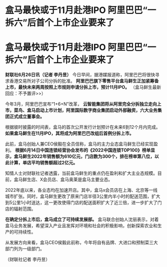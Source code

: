 # 盒马最快或于11月赴港IPO 阿里巴巴“一拆六”后首个上市企业要来了

# 盒马最快或于11月赴港IPO 阿里巴巴“一拆六”后首个上市企业要来了

**财联社6月26日讯（记者 李丹昱）** 今日早间，据港媒报道称，阿里巴巴将很快寻求香港交易所对子公司分拆的批准。
**阿里巴巴旗下零售平台盒马鲜生正加紧筹备上市，最快未来两周按照上市规则申请分拆上市，预计11月IPO。** （盒马鲜生最新回应：不予置评>>）

今年3月，阿里巴巴宣布“1+6+N”改革，
**云智能集团将从阿里完全分拆独立走向上市，菜鸟、盒马启动上市计划，阿里国际数字商业集团启动外部融资，六大业务集团正式成立董事会。**

根据彼时披露的时间表，盒马的首次公开发行计划预计在未来6到12个月内完成。 **如果盒马鲜生在11月IPO，其将成为阿里巴巴改组后首例分拆上市。**

此前，盒马创始人兼CEO侯毅在全员信称，盒马的主力业态盒马鲜生已经实现盈利。
**根据6月14日中国连锁经营协会发布的《2022中国连锁TOP100》榜单显示，盒马鲜生2022年销售额为610亿元，门店数为300个，排在榜单第八位，以此计算，单店平均销售额超过2亿元。**

知情人士对财联社记者透露，当前盒马鲜生的重点仍在盈利和扩大主业态规模。目前，盒马鲜生店、X会员店、盒马奥莱是盒马主要业态。

2022年底以来，各业态均在加速开店。其中，盒马x会员店在上海、北京等一线城市扩张。同时，盒马鲜生更改了原来门店半径3公里内半小时的配送范围，扩大到5公里1小时送达，这一更改使得门店的配送面积扩大了近三倍，进一步扩大了门店的辐射范围。

**在确定分拆上市后，盒马成立了可持续发展部。**
盒马联合创始人沈丽表示，对着盒马业务发展，希望深入产业且发挥对环境和社会的积极影响，创新探索农业和生产的可持续性。

从发展方向来看，盒马CEO侯毅此前称，今年将自有品牌、大进口和预制菜三大部门列为一级部门。

（财联社记者 李丹昱）

